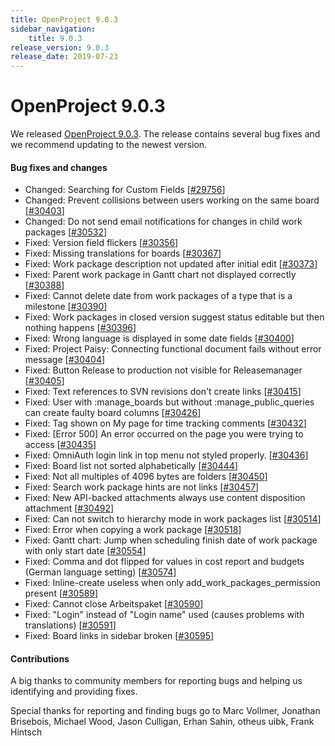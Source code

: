 ```yaml
---
title: OpenProject 9.0.3
sidebar_navigation:
    title: 9.0.3
release_version: 9.0.3
release_date: 2019-07-23
---
```


# OpenProject 9.0.3

We released [OpenProject 9.0.3](https://community.openproject.org/versions/1376).
The release contains several bug fixes and we recommend updating to the newest version.



#### Bug fixes and changes

- Changed: Searching for Custom Fields [[#29756](https://community.openproject.org/wp/29756)]
- Changed: Prevent collisions between users working on the same board [[#30403](https://community.openproject.org/wp/30403)]
- Changed: Do not send email notifications for changes in child work packages [[#30532](https://community.openproject.org/wp/30532)]
- Fixed: Version field flickers [[#30356](https://community.openproject.org/wp/30356)]
- Fixed: Missing translations for boards [[#30367](https://community.openproject.org/wp/30367)]
- Fixed: Work package description not updated after initial edit [[#30373](https://community.openproject.org/wp/30373)]
- Fixed: Parent work package in Gantt chart not displayed correctly [[#30388](https://community.openproject.org/wp/30388)]
- Fixed: Cannot delete date from work packages of a type that is a milestone [[#30390](https://community.openproject.org/wp/30390)]
- Fixed: Work packages in closed version suggest status editable but then nothing happens [[#30396](https://community.openproject.org/wp/30396)]
- Fixed: Wrong language is displayed in some date fields [[#30400](https://community.openproject.org/wp/30400)]
- Fixed: Project Paisy: Connecting functional document fails without error message [[#30404](https://community.openproject.org/wp/30404)]
- Fixed: Button Release to production not visible for Releasemanager [[#30405](https://community.openproject.org/wp/30405)]
- Fixed: Text references to SVN revisions don't create links [[#30415](https://community.openproject.org/wp/30415)]
- Fixed: User with :manage_boards but without :manage_public_queries can create faulty board columns [[#30426](https://community.openproject.org/wp/30426)]
- Fixed: Tag shown on My page for time tracking comments [[#30432](https://community.openproject.org/wp/30432)]
- Fixed: [Error 500] An error occurred on the page you were trying to access [[#30435](https://community.openproject.org/wp/30435)]
- Fixed: OmniAuth login link in top menu not styled properly. [[#30436](https://community.openproject.org/wp/30436)]
- Fixed: Board list not sorted alphabetically [[#30444](https://community.openproject.org/wp/30444)]
- Fixed: Not all multiples of 4096 bytes are folders [[#30450](https://community.openproject.org/wp/30450)]
- Fixed: Search work package hints are not links [[#30457](https://community.openproject.org/wp/30457)]
- Fixed: New API-backed attachments always use content disposition attachment [[#30492](https://community.openproject.org/wp/30492)]
- Fixed: Can not switch to hierarchy mode in work packages list [[#30514](https://community.openproject.org/wp/30514)]
- Fixed: Error when copying a work package [[#30518](https://community.openproject.org/wp/30518)]
- Fixed: Gantt chart: Jump when scheduling finish date of work package with only start date [[#30554](https://community.openproject.org/wp/30554)]
- Fixed: Comma and dot flipped for values in cost report and budgets (German language setting) [[#30574](https://community.openproject.org/wp/30574)]
- Fixed: Inline-create useless when only add_work_packages_permission present [[#30589](https://community.openproject.org/wp/30589)]
- Fixed: Cannot close Arbeitspaket [[#30590](https://community.openproject.org/wp/30590)]
- Fixed: "Login" instead of "Login name" used (causes problems with translations) [[#30591](https://community.openproject.org/wp/30591)]
- Fixed: Board links in sidebar broken [[#30595](https://community.openproject.org/wp/30595)]

#### Contributions

A big thanks to community members for reporting bugs and helping us identifying and providing fixes.

Special thanks for reporting and finding bugs go to
Marc Vollmer, Jonathan Brisebois, Michael Wood, Jason Culligan, Erhan Sahin, otheus uibk, Frank Hintsch
